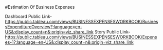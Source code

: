 #Estimation Of Business Expenses


Dashboard Public Link-https://public.tableau.com/views/BUSINESSEXPENSESWORKBOOK/BusinessExpenditureOverview?:language=en-US&:display_count=n&:origin=viz_share_link
Story Public Link-https://public.tableau.com/views/BUSINESSEXPENSESWORKBOOK/Expenses-1?:language=en-US&:display_count=n&:origin=viz_share_link
